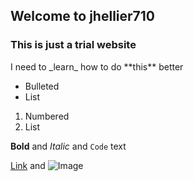 ## Welcome to jhellier710


### This is just a trial website

<p> I need to _learn_ how to do **this** better </p>

- Bulleted
- List

1. Numbered
2. List

**Bold** and _Italic_ and `Code` text

[Link](url) and ![Image](src)
```
